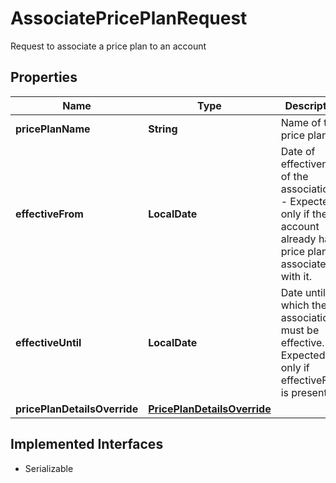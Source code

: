 

# AssociatePricePlanRequest

Request to associate a price plan to an account

## Properties

| Name | Type | Description | Notes |
|------------ | ------------- | ------------- | -------------|
|**pricePlanName** | **String** | Name of the price plan |  |
|**effectiveFrom** | **LocalDate** | Date of effectiveness of the association. - Expected only if the account already has a price plan associated with it.  |  |
|**effectiveUntil** | **LocalDate** | Date until which the association must be effective. - Expected only if effectiveFrom is present.  |  |
|**pricePlanDetailsOverride** | [**PricePlanDetailsOverride**](PricePlanDetailsOverride.md) |  |  [optional] |


## Implemented Interfaces

* Serializable


